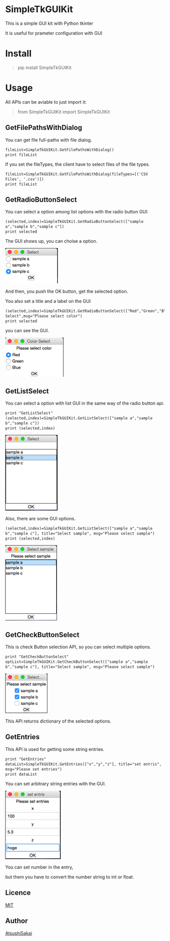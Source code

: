 SimpleTkGUIKit
===============
This is a simple GUI kit with Python tkinter

It is useful for prameter configuration with GUI

# Install

> pip install SimpleTkGUIKit

# Usage

All APIs can be aviable to just import it:

> from SimpleTkGUIKit import SimpleTkGUIKit 

## GetFilePathsWithDialog

You can get file full-paths with file dialog.

    fileList=SimpleTkGUIKit.GetFilePathsWithDialog()
    print fileList

If you set the fileTypes, the client have to select files of the file types.

    fileList=SimpleTkGUIKit.GetFilePathsWithDialog(fileTypes=[('CSV Files', '.csv')])
    print fileList


## GetRadioButtonSelect

You can select a option among list options with the radio button GUI:

    (selected,index)=SimpleTkGUIKit.GetRadioButtonSelect(["sample a","sample b","sample c"])
    print selected

The GUI shows up, you can choise a option.

![radio1.png](https://github.com/AtsushiSakai/SimpleTkGUIKit/blob/master/img/radio1.png)

And then, you push the OK button, get the selected option.

You also set a title and a label on the GUI


    (selected,index)=SimpleTkGUIKit.GetRadioButtonSelect(["Red","Green","Blue"],title="Color Select",msg="Please select color")
    print selected

you can see the GUI.

![radio2.png](https://github.com/AtsushiSakai/SimpleTkGUIKit/blob/master/img/radio2.png)


## GetListSelect

You can select a option with list GUI in the same way of the radio button api.

    print "GetListSelect"
    (selected,index)=SimpleTkGUIKit.GetListSelect(["sample a","sample b","sample c"])
    print (selected,index)

![list1.png](https://github.com/AtsushiSakai/SimpleTkGUIKit/blob/master/img/list1.png)

Also, there are some GUI options.

    (selected,index)=SimpleTkGUIKit.GetListSelect(["sample a","sample b","sample c"], title="Select sample", msg="Please select sample")
    print (selected,index)

![list2.png](https://github.com/AtsushiSakai/SimpleTkGUIKit/blob/master/img/list2.png)


## GetCheckButtonSelect

This is check Button selection API, so you can select multiple options.

    print "GetCheckButtonSelect"
    optList=SimpleTkGUIKit.GetCheckButtonSelect(["sample a","sample b","sample c"], title="Select sample", msg="Please select sample")

![check1.png](https://github.com/AtsushiSakai/SimpleTkGUIKit/blob/master/img/check1.png)

This API returns dictionary of the selected options.


## GetEntries

This API is used for getting some string entries.

    print "GetEntries"
    dataList=SimpleTkGUIKit.GetEntries(["x","y","z"], title="set entris", msg="Please set entries")
    print dataList

You can set arbitrary string entries with the GUI.

![entry.png](https://github.com/AtsushiSakai/SimpleTkGUIKit/blob/master/img/entry.png)

You can set number in the entry, 
    
but them you have to convert the number string to int or float.


## Licence

[MIT](https://github.com/AtsushiSakai/googleearthplot/blob/master/LICENSE)

## Author

[AtsushiSakai](http://atsushisakai.github.io/)



